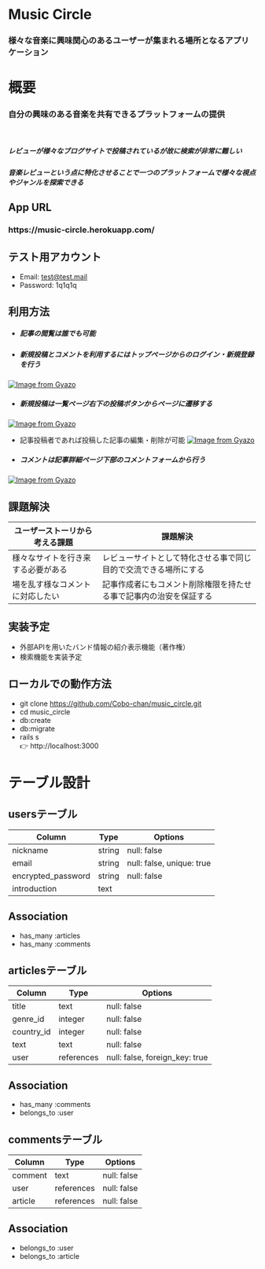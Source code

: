 # Music Circle
<h3>様々な音楽に興味関心のあるユーザーが集まれる場所となるアプリケーション</h3>

# 概要
<h3>自分の興味のある音楽を共有できるプラットフォームの提供</h3>
<br>
<h5>レビューが様々なブログサイトで投稿されているが故に検索が非常に難しい</h5>
<h5>音楽レビューという点に特化させることで一つのプラットフォームで様々な視点やジャンルを探索できる</h5>

## App URL
<h3>https://music-circle.herokuapp.com/</h3>

## テスト用アカウント
- Email: test@test.mail
- Password: 1q1q1q

## 利用方法
- <h5>記事の閲覧は誰でも可能</h5>
- <h5>新規投稿とコメントを利用するにはトップページからのログイン・新規登録を行う</h5>
[![Image from Gyazo](https://i.gyazo.com/1ef7853fd1cf6be342f35e9186ee2808.gif)](https://gyazo.com/1ef7853fd1cf6be342f35e9186ee2808)
- <h5>新規投稿は一覧ページ右下の投稿ボタンからページに遷移する</h5>
[![Image from Gyazo](https://i.gyazo.com/1b524948c37cb01f86815ef2bd874393.gif)](https://gyazo.com/1b524948c37cb01f86815ef2bd874393)
- 記事投稿者であれば投稿した記事の編集・削除が可能
[![Image from Gyazo](https://i.gyazo.com/de5e2ff45c34b5f06655fef3e95e90f5.gif)](https://gyazo.com/de5e2ff45c34b5f06655fef3e95e90f5)
- <h5>コメントは記事詳細ページ下部のコメントフォームから行う</h5>
[![Image from Gyazo](https://i.gyazo.com/0f86b9b6550dbcda2a96456dd536b1a7.gif)](https://gyazo.com/0f86b9b6550dbcda2a96456dd536b1a7)
## 課題解決
| ユーザーストーリから考える課題    | 課題解決                                                 |
| ---------------------------- | ------------------------------------------------------- |
| 様々なサイトを行き来する必要がある | レビューサイトとして特化させる事で同じ目的で交流できる場所にする   |
| 場を乱す様なコメントに対応したい   | 記事作成者にもコメント削除権限を持たせる事で記事内の治安を保証する |

## 実装予定
- 外部APIを用いたバンド情報の紹介表示機能（著作権）
- 検索機能を実装予定

## ローカルでの動作方法
- git clone https://github.com/Cobo-chan/music_circle.git
- cd music_circle
- db:create
- db:migrate
- rails s  
👉 http://localhost:3000
# テーブル設計

## usersテーブル

| Column             | Type   | Options                   |
| ------------------ | ------ | ------------------------- |
| nickname           | string | null: false               |
| email              | string | null: false, unique: true |
| encrypted_password | string | null: false               |
| introduction       | text   |                           |

## Association
- has_many :articles
- has_many :comments


## articlesテーブル

| Column     | Type       | Options                        |
| ---------- | ---------- | ------------------------------ |
| title      | text       | null: false                    |
| genre_id   | integer    | null: false                    |
| country_id | integer    | null: false                    |
| text       | text       | null: false                    |
| user       | references | null: false, foreign_key: true |

## Association
- has_many :comments
- belongs_to :user

## commentsテーブル

| Column  | Type       | Options     |
| ------- | ---------- | ----------- |
| comment | text       | null: false |
| user    | references | null: false |
| article | references | null: false |

## Association
- belongs_to :user
- belongs_to :article